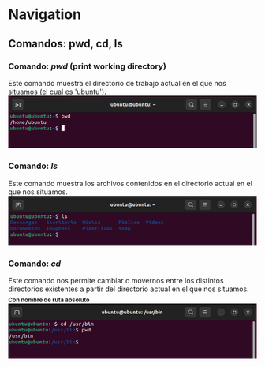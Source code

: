 # Navigation
 
## Comandos: pwd, cd, ls

### Comando: *pwd* (print working directory)
Este comando muestra el directorio de trabajo actual en el que nos situamos (el cual es 'ubuntu').
![](https://github.com/DianaLlamoca/ComputacionParalelaYDistribuida/blob/main/pwd.PNG)

### Comando: *ls*
Este comando muestra los archivos contenidos en el directorio actual en el que nos situamos.
![](https://github.com/DianaLlamoca/ComputacionParalelaYDistribuida/blob/main/ls.PNG)

### Comando: *cd*
Este comando nos permite cambiar o movernos entre los distintos directorios existentes a partir del directorio actual en el que nos situamos.
<sub>**Con nombre de ruta absoluto**</sub>
![](https://github.com/DianaLlamoca/ComputacionParalelaYDistribuida/blob/main/cd_ruta-absoluta.PNG)
